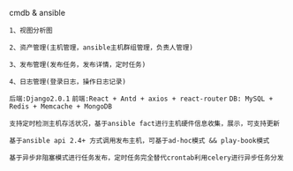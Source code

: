 cmdb & ansible 

``1、视图分析图``

``2、资产管理(主机管理，ansible主机群组管理，负责人管理)``

``3、发布管理(发布任务，发布详情，定时任务)``

``4、日志管理(登录日志，操作日志记录)``

``后端:Django2.0.1``
``前端:React + Antd + axios + react-router``
``DB: MySQL + Redis + Memcache + MongoDB``

``
支持定时检测主机存活状况，基于ansible fact进行主机硬件信息收集，展示，可支持更新
``

``
基于ansible api 2.4+ 方式调用发布主机，可基于ad-hoc模式 && play-book模式
``


``
基于异步非阻塞模式进行任务发布，定时任务完全替代crontab利用celery进行异步任务分发
``






